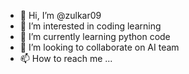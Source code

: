 - 👋 Hi, I’m @zulkar09
- 👀 I’m interested in coding learning
- 🌱 I’m currently learning python code
- 💞️ I’m looking to collaborate on AI team
- 📫 How to reach me ...

<!---
zulkar09/zulkar09 is a ✨ special ✨ repository because its `README.md` (this file) appears on your GitHub profile.
You can click the Preview link to take a look at your changes.
--->

